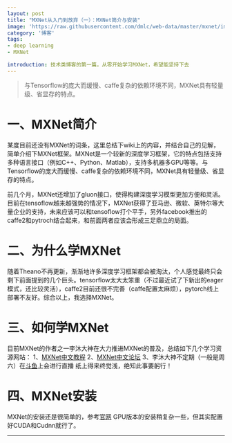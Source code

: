```yaml
---
layout: post
title: "MXNet从入门到放弃（一）：MXNet简介与安装"
image: 'https://raw.githubusercontent.com/dmlc/web-data/master/mxnet/image/mxnet_logo.png'
category: '博客'
tags:
- deep learning
- MXNet

introduction: 技术类博客的第一篇，从零开始学习MXNet，希望能坚持下去
---
```


> 与Tensorflow的庞大而缓慢、caffe复杂的依赖环境不同，MXNet具有轻量级、省显存的特点。

# 一、MXNet简介

某度目前还没有MXNet的词条，这里总结下wiki上的内容，并结合自己的见解，简单介绍下MXNet框架。MXNet是一个较新的深度学习框架，它的特点包括支持多种语言接口（例如C++、Python、Matlab），支持多机器多GPU等等。与Tensorflow的庞大而缓慢、caffe复杂的依赖环境不同，MXNet具有轻量级、省显存的特点。

前几个月，MXNet还增加了gluon接口，使得构建深度学习模型更加方便和灵活。目前在tensoflow越来越强势的情况下，MXNet获得了亚马逊、微软、英特尔等大量企业的支持，未来应该可以和tensoflow打个平手，另外facebook推出的caffe2和pytroch结合起来，和前面两者应该会形成三足鼎立的局面。

# 二、为什么学MXNet

随着Theano不再更新，渐渐地许多深度学习框架都会被淘汰，个人感觉最终只会剩下前面提到的几个巨头。tensorflow太大太笨重（不过最近试了下新出的eager模式，还比较灵活），caffe2目前还很不完善（caffe配置太麻烦），pytorch线上部署不友好。综合以上，我选择MXNet。

# 三、如何学MXNet

目前MXNet的作者之一李沐大神在大力推进MXNet的普及，总结如下几个学习资源网站：
1、<a href="http://zh.gluon.ai/index.html">MXNet中文教程</a>
2、<a href="https://discuss.gluon.ai/">MXNet中文论坛</a>
3、李沐大神不定期（一般是周六）在<a href="https://www.douyu.com/1086863">斗鱼</a>上会进行直播
纸上得来终觉浅，绝知此事要躬行！

# 四、MXNet安装

MXNet的安装还是很简单的，参考<a href="http://mxnet.incubator.apache.org/install/index.html">官网</a>
GPU版本的安装稍复杂一些，但其实配置好CUDA和Cudnn就行了。


-----
